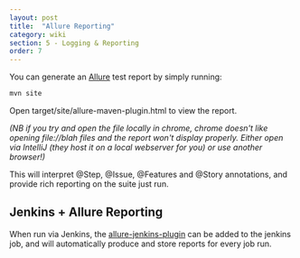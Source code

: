 ```yaml
---
layout: post
title:  "Allure Reporting"
category: wiki
section: 5 - Logging & Reporting
order: 7
---
```


You can generate an [Allure](http://allure.qatools.ru/) test report by simply running:

``` bash
mvn site
```

Open target/site/allure-maven-plugin.html to view the report.

*(NB if you try and open the file locally in chrome, chrome doesn't like opening file://blah files and the report won't display properly. Either open via IntelliJ (they host it on a local webserver for you) or use another browser!)*

This will interpret @Step, @Issue, @Features and @Story annotations, and provide rich reporting on the suite just run.

## Jenkins + Allure Reporting

When run via Jenkins, the [allure-jenkins-plugin](https://github.com/allure-framework/allure-jenkins-plugin) can be added to the jenkins job, and will automatically produce and store reports for every job run.